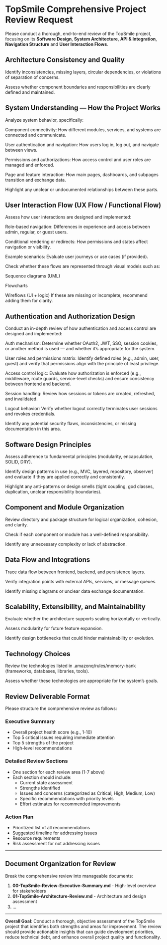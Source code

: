 # TopSmile Comprehensive Project Review Request

Please conduct a thorough, end-to-end review of the TopSmile project, focusing on its **Software Design**, **System Architecture**, **API & Integration**, **Navigation Structure** and **User Interaction Flows**.

## Architecture Consistency and Quality

Identify inconsistencies, missing layers, circular dependencies, or violations of separation of concerns.

Assess whether component boundaries and responsibilities are clearly defined and maintained.

## System Understanding — How the Project Works

Analyze system behavior, specifically:

Component connectivity: How different modules, services, and systems are connected and communicate.

User authentication and navigation: How users log in, log out, and navigate between views.

Permissions and authorizations: How access control and user roles are managed and enforced.

Page and feature interaction: How main pages, dashboards, and subpages transition and exchange data.

Highlight any unclear or undocumented relationships between these parts.

## User Interaction Flow (UX Flow / Functional Flow)

Assess how user interactions are designed and implemented:

Role-based navigation: Differences in experience and access between admin, regular, or guest users.

Conditional rendering or redirects: How permissions and states affect navigation or visibility.

Example scenarios: Evaluate user journeys or use cases (if provided).

Check whether these flows are represented through visual models such as:

Sequence diagrams (UML)

Flowcharts

Wireflows (UI + logic)
If these are missing or incomplete, recommend adding them for clarity.

## Authentication and Authorization Design

Conduct an in-depth review of how authentication and access control are designed and implemented:

Auth mechanism: Determine whether OAuth2, JWT, SSO, session cookies, or another method is used — and whether it’s appropriate for the system.

User roles and permissions matrix: Identify defined roles (e.g., admin, user, guest) and verify that permissions align with the principle of least privilege.

Access control logic: Evaluate how authorization is enforced (e.g., middleware, route guards, service-level checks) and ensure consistency between frontend and backend.

Session handling: Review how sessions or tokens are created, refreshed, and invalidated.

Logout behavior: Verify whether logout correctly terminates user sessions and revokes credentials.

Identify any potential security flaws, inconsistencies, or missing documentation in this area.

## Software Design Principles

Assess adherence to fundamental principles (modularity, encapsulation, SOLID, DRY).

Identify design patterns in use (e.g., MVC, layered, repository, observer) and evaluate if they are applied correctly and consistently.

Highlight any anti-patterns or design smells (tight coupling, god classes, duplication, unclear responsibility boundaries).

## Component and Module Organization

Review directory and package structure for logical organization, cohesion, and clarity.

Check if each component or module has a well-defined responsibility.

Identify any unnecessary complexity or lack of abstraction.

## Data Flow and Integrations

Trace data flow between frontend, backend, and persistence layers.

Verify integration points with external APIs, services, or message queues.

Identify missing diagrams or unclear data exchange documentation.

## Scalability, Extensibility, and Maintainability

Evaluate whether the architecture supports scaling horizontally or vertically.

Assess modularity for future feature expansion.

Identify design bottlenecks that could hinder maintainability or evolution.

## Technology Choices

Review the technologies listed in .amazonq/rules/memory-bank (frameworks, databases, libraries, tools).

Assess whether these technologies are appropriate for the system’s goals.

## Review Deliverable Format

Please structure the comprehensive review as follows:

### Executive Summary
- Overall project health score (e.g., 1-10)
- Top 5 critical issues requiring immediate attention
- Top 5 strengths of the project
- High-level recommendations

### Detailed Review Sections
- One section for each review area (1-7 above)
- Each section should include:
  - Current state assessment
  - Strengths identified
  - Issues and concerns (categorized as Critical, High, Medium, Low)
  - Specific recommendations with priority levels
  - Effort estimates for recommended improvements

### Action Plan
- Prioritized list of all recommendations
- Suggested timeline for addressing issues
- Resource requirements
- Risk assessment for not addressing issues

---

## Document Organization for Review

Break the comprehensive review into manageable documents:

1. **00-TopSmile-Review-Executive-Summary.md** - High-level overview for stakeholders
2. **01-TopSmile-Architecture-Review.md** - Architecture and design assessment
3. ...

---


**Overall Goal**: Conduct a thorough, objective assessment of the TopSmile project that identifies both strengths and areas for improvement. The review should provide actionable insights that can guide development priorities, reduce technical debt, and enhance overall project quality and functionality.
